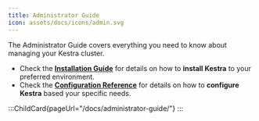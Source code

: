 ```yaml
---
title: Administrator Guide
icon: assets/docs/icons/admin.svg
---
```


The Administrator Guide covers everything you need to know about managing your Kestra cluster.

- Check the **[Installation Guide](../02.installation/index.md)** for details on how to **install Kestra** to your preferred environment.
- Check the **[Configuration Reference](../configuration/index.md)** for details on how to **configure Kestra** based your specific needs.

:::ChildCard{pageUrl="/docs/administrator-guide/"}
:::
